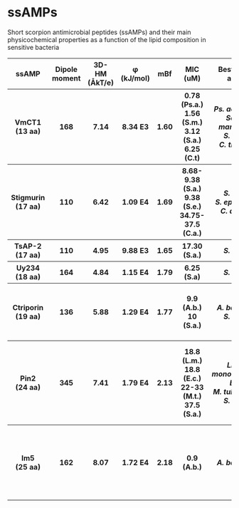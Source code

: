 # ssAMPs
Short scorpion antimicrobial peptides (ssAMPs) and their main physicochemical properties as a function of the lipid composition in sensitive bacteria

<table>
  <tr>
    <th>ssAMP</th>
    <th>Dipole moment</th>
    <th>3D-HM (ÅkT/e)</th>
    <th>φ (kJ/mol)</th>
    <th>mBf</th>
    <th>MIC (uM) </th>
    <th>Best activity against</th>
    <th>Major membrane lipids</th>
    <th>Hemolysis (%) </th>
    <th>References </th>
  </tr>
  <tr>
    <th> VmCT1 <br> (13 aa)</th>
    <th>168</th>
    <th>7.14</th>
    <th>8.34 E3</th>
    <th>1.60</th>
    <th>0.78 (Ps.a.) <br> 1.56 (S.m.) <br> 3.12 (S.a.) <br> 6.25 (C.t)</th>
    <th><i>Ps. aeruginosa <br> Serratia marcescens <br> S. aureus <br> C. tropicalis</i></th>
    <th>PE, PG, CL (Ps. a) <br> PE, PG (S.m.) <br> PG, LPG, CL (S.a.) <br> PC, PE, PI, PS, PA (C.t.)</th>
    <th><12 (1.56−6.25 mM)</th>
    <th><a href="https://www.sciencedirect.com/science/article/abs/pii/S0223523416309795?via%3Dihub" target="_blank">10.1016/j.ejmech.2016.11.040</a> <br> <a href="https://portlandpress.com/biochemj/article-abstract/119/5/861/6787/Effect-of-streptomycin-on-lipid-composition-with?redirectedFrom=fulltext" target="_blank">10.1042/bj1190861</a> <br> <a href="https://www.sciencedirect.com/science/article/abs/pii/S1438422114001751?via%3Dihub" target="_blank">10.1016/j.ijmm.2014.12.016</a> <br> <a href="https://www.sciencedirect.com/science/article/pii/S0005273620303254?via%3Dihub"target="_blank">10.1016/j.bbamem.2020.183482</a></th>
  </tr>
  <tr>
    <th>Stigmurin <br> (17 aa) </th>
    <th>110</th>
    <th>6.42</th>
    <th>1.09 E4</th>
    <th>1.69</th>
    <th>8.68-9.38 (S.a.) <br> 9.38 (S.e.) <br> 34.75-37.5 (C.a.) </th>
    <th><i>S. aureus <br> S. epidermidis <br> C. albicans</i></th>
    <th>PG, LPG, CL (S. a) <br> PC, PE, PI, PS (C.a.) </th>
    <th>7 (1.1 mM) <br> 9 (17.45 mM) <br> 21 (139.5) </th>
    <th><a href="https://www.mdpi.com/2072-6651/10/4/161" target="_blank">10.3390/toxins10040161</a> <br> <a href="https://www.sciencedirect.com/science/article/abs/pii/S1438422114001751?via%3Dihub" target="_blank">10.1016/j.ijmm.2014.12.016</a> <br> <a href="https://www.sciencedirect.com/science/article/pii/S0005273620303254?via%3Dihub"target="_blank">10.1016/j.bbamem.2020.183482</a> <br> <a href="https://www.sciencedirect.com/science/article/pii/S0196978115000613?via%3Dihub"target="_blank">10.1016/j.peptides.2015.03.003</a>a></th>
  </tr>
  <tr>
    <th>TsAP-2 <br> (17 aa) </th>
    <th>110</th>
    <th>4.95</th>
    <th>9.88 E3</th>
    <th>1.65</th>
    <th>17.30 (S.a.) </th>
    <th><i>S. aureus </i></th>
    <th>PG, LPG, CL (S.a.) </th>
    <th>18 (20 mM)</th>
    <th>REF</th>
  </tr>
 <tr>
    <th>Uy234 <br> (18 aa) </th>
    <th>164</th>
    <th>4.84</th>
    <th>1.15 E4</th>
    <th>1.79</th>
    <th>6.25 (S.a)</th>
    <th><i>S. aureus</i></th>
    <th>PG, LPG, CL (S.a.) <br></th>
    <th>7 (140 mM)</th>
    <th>REF</th>
  </tr>
  <tr>
    <th>Ctriporin <br> (19 aa) </th>
    <th>136</th>
    <th>5.88</th>
    <th>1.29 E4</th>
    <th>1.77</th>
    <th>9.9 (A.b.) <br> 10 (S.a.)</th>
    <th><i>A. baumannii <br> S. aureus</i></th>
    <th>PE, CL, PG (A.b.) <br> PG, LPG, CL (S.a.) </th>
    <th>8 (12.5 mM) <br> 27 (25 mM) <br> 45 (50 mM)</th>
    <th>REF</th>
  </tr>
  <tr>
    <th>Pin2 <br> (24 aa) </th>
    <th>345</th>
    <th>7.41</th>
    <th>1.79 E4</th>
    <th>2.13</th>
    <th>18.8 (L.m.) <br> 18.8 (E.c.) <br> 22-33 (M.t.) <br> 37.5 (S.a.)</th>
    <th><i>Listeria monocytogenes <br> E. coli <br> M. tuberculosis <br> S. aureus</i></th>
    <th>CL, PG, PI (L.m.) <br> PE, PG, CL (M.t.) <br> PI-mannosides, CL, PE (M.t.) <br> PG, LPG, CL (S.a.)</th>
    <th>18 (3 mM) <br> 83 (12.5 mM) <br> 98 (20 mM)</th>
    <th>REF</th>
  </tr>
  <tr>
    <th>Im5 <br> (25 aa) </th>
    <th>162</th>
    <th>8.07</th>
    <th>1.72 E4</th>
    <th>2.18</th>
    <th>0.9 (A.b.)</th>
    <th><i>A. baumannii</i></th>
    <th>PE, CL, PG (A.b.)</th>
    <th>18 (6.25 mM) <br> 53 (12.5 mM) <br> 94 (25 mM) <br> 100 (50 mM)</th>
    <th>REF</th>
  </tr>
</table>



